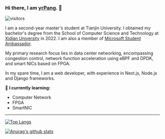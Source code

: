 ### Hi there, I am [yrPang](https://blog.yrpang.com). 👋

 ![visitors](https://visitor-badge.laobi.icu/badge?page_id=yrpang.yrpang)

I am a second-year master's student at Tianjin University. I obtained my bachelor's degree from the School of Computer Science and Technology at [Xidian University](https://en.xidian.edu.cn/) in 2022. I am also a member of [Microsoft Student Ambassador](https://studentambassadors.microsoft.com/zh-CN/profile/46705). 

My primary research focus lies in data center networking, encompassing congestion control, network function acceleration using eBPF and DPDK, and smart NICs based on FPGA. 

In my spare time, I am a web developer, with experience in Next.js, Node.js and Django frameworks.

🌱 **I currently learning:**

- Computer Network
- FPGA
- SmartNIC

----
[![Top Langs](https://github-readme-stats.vercel.app/api/top-langs/?username=yrpang&layout=compact)](https://github.com/anuraghazra/github-readme-stats)

[![Anurag's github stats](https://github-readme-stats.vercel.app/api?username=yrpang&show_icons=true&count_private=true)](https://github.com/anuraghazra/github-readme-stats)

<!--
**yrpang/yrpang** is a ✨ _special_ ✨ repository because its `README.md` (this file) appears on your GitHub profile.

Here are some ideas to get you started:

- 🔭 I’m currently working on ...
- 🌱 I’m currently learning ...
- 👯 I’m looking to collaborate on ...
- 🤔 I’m looking for help with ...
- 💬 Ask me about ...
- 📫 How to reach me: ...
- 😄 Pronouns: ...
- ⚡ Fun fact: ...
-->
